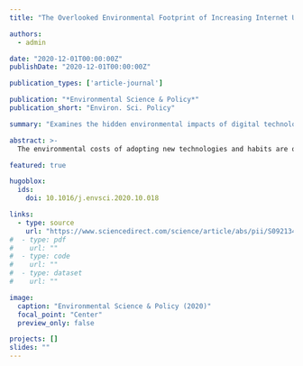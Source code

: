 ```yaml
---
title: "The Overlooked Environmental Footprint of Increasing Internet Use"

authors:
  - admin

date: "2020-12-01T00:00:00Z"
publishDate: "2020-12-01T00:00:00Z"

publication_types: ['article-journal']

publication: "*Environmental Science & Policy*"
publication_short: "Environ. Sci. Policy"

summary: "Examines the hidden environmental impacts of digital technology adoption and increasing internet use."

abstract: >-
  The environmental costs of adopting new technologies and habits are often recognized too late, typically when changing the adopted technologies and behavioral norms is difficult. A similar story may unfold if society continues to blindly transition to an unregulated and environmentally unaudited digital world, a transition path that has been facilitated by the fourth industrial revolution and is now accelerated by the global COVID-19 crisis. The newly developed digital lifestyle has major environmental benefits, including the reduction of travel-related CO₂ emissions. Yet, increased Internet use has some hidden environmental impacts that must be uncovered to make the transition to a low-carbon and green economy successful.

featured: true

hugoblox:
  ids:
    doi: 10.1016/j.envsci.2020.10.018

links:
  - type: source
    url: "https://www.sciencedirect.com/science/article/abs/pii/S0921344920307072?via%3Dihub"
#  - type: pdf
#    url: ""
#  - type: code
#    url: ""
#  - type: dataset
#    url: ""

image:
  caption: "Environmental Science & Policy (2020)"
  focal_point: "Center"
  preview_only: false

projects: []
slides: ""
---
```

